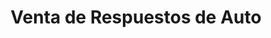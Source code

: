 ---
title: "Venta de Respuestos de Auto"
url: /campana/venta-de-respuestos-de-auto/
shop: piezas de automóviles
---